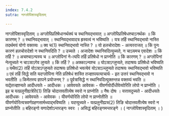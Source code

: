 ```yaml
---
index: 7.4.2
sutra: नाग्लोपिशास्वृदिताम्

---
```

 नाग्लोपिशास्वृदिताम् ॥ अग्लोपिप्रतिषेधानर्थक्यं च स्थानिवद्भावात् ॥ अग्लोपिप्रतिषेधश्चाऽनर्थकः ॥ किं कारणम् ? ॥ स्थानिवद्भावात् । स्थानिवद्भावादत्र ह्रस्वत्वं न भविष्यति । यत्र तर्हि स्थानिवद्भावो नास्ति तदर्थमयं योगो वक्तव्यः ॥ क्व च(1) स्थानिवद्भावो नास्ति ? ॥ यो हलचोरादेशः - अत्यरराजत् ॥ किं पुनः कारणं हलचोरादेशो न स्थानिवदिति ? ॥ उच्यते । अजादेशः स्थानिवदित्युच्यते, न चाऽयमच एवादेशः ॥ किं तर्हि ? ॥ अचश्चाऽन्यस्य च ॥ अग्लोपिनां ने-त्यपि तर्हि प्रतिषेधो न प्राप्नोति ॥ किं कारणम् ? ॥ अग्लोपिनां नेत्युच्यते न चाऽत्राऽगेव लुप्यते ॥ किं तर्हि ? ॥ अक्काऽन्यश्च ॥ योऽत्राऽग्लुप्यते, तदाश्रयः प्रतिषेधो भविष्यति ॥ यथैव(2) तर्हि योऽत्राऽग्लुप्यते तदाश्रयः प्रतिषेधो भवत्येवं योऽत्राऽज्लुप्यते तदाश्रयः स्थानिवद्भावो भविष्यति ॥ एवं तर्हि सिद्धे सति यदग्लोपिना नेति प्रतिषेधं शास्ति तज्ज्ञापयत्याचार्यः -  इत उत्तरं स्थानिवद्भावो न भवतीति ॥ किमेतस्य ज्ञापने प्रयोजनम् ? ॥ पूर्वत्रासिद्धे न स्थानिवदित्युक्तन्तन्न वक्तव्यं भवति ॥ यद्येतज्ज्ञाप्यते आदीधयतेः - आदीधकः । आवेवयतेः आवेवकः  -  यीवर्णयोर्दीधीवेव्योरिति लोपो न प्राप्नोति । इह च यत्प्रलुनीह्यत्रेति(1) तिङि चोदात्तवतीत्येष स्वरो न प्राप्नोति ॥ नैषः दोषः । यत्तावदुच्यते - आदीधयतेः आदीधकः । आवेवयतेः - आवेवकः । यीवर्णयोरिति लोपो न प्राप्नोतीति ॥ यीवर्णयोरित्यत्रवर्णग्रहणसार्मथ्याद्भविष्यति । यदप्युच्यते - यत्प्रलुनीह्यत्र(2) तिङि चोदात्तवतीत्येष स्वरो न प्राप्नोतीति ॥ बहिरङ्गो यणादेशोऽन्तरङ्गः स्वरः । असिद्धं बहिरङ्गमन्तरङ्गे । ( नाग्लोपिशास्वृदिताम् । ) 